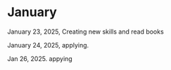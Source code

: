 # January

January 23, 2025, Creating new skills and read books 

January 24, 2025, applying.

Jan 26, 2025. appying 
